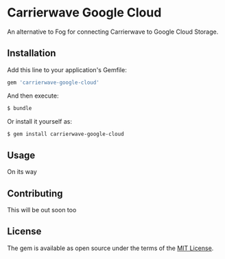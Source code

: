 # Carrierwave Google Cloud
An alternative to Fog for connecting Carrierwave to Google Cloud Storage.

## Installation
Add this line to your application's Gemfile:

```ruby
gem 'carrierwave-google-cloud'
```

And then execute:
```bash
$ bundle
```

Or install it yourself as:
```bash
$ gem install carrierwave-google-cloud
```
## Usage
On its way

## Contributing
This will be out soon too


## License
The gem is available as open source under the terms of the [MIT License](http://opensource.org/licenses/MIT).
